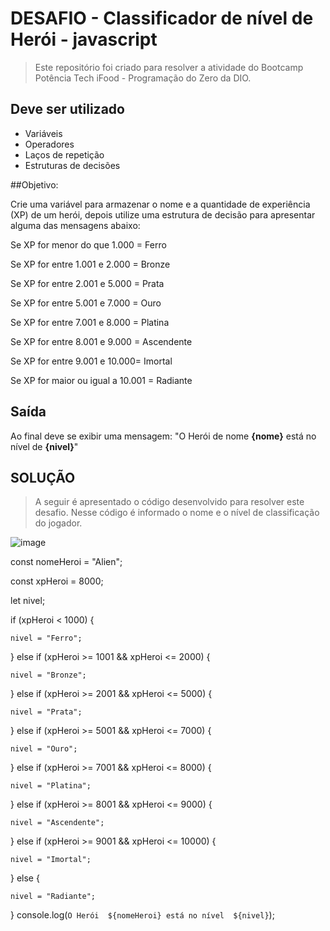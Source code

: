  # DESAFIO - Classificador de nível de Herói - javascript

 > Este repositório foi criado para resolver a atividade do Bootcamp Potência Tech iFood - Programação do Zero da DIO.  

## Deve ser utilizado

- Variáveis
- Operadores
- Laços de repetição
- Estruturas de decisões

##Objetivo:

Crie uma variável para armazenar o nome e a quantidade de experiência (XP) de um herói, depois utilize uma estrutura de decisão para apresentar alguma das mensagens abaixo:

Se XP for menor do que 1.000 = Ferro


Se XP for entre 1.001 e 2.000 = Bronze


Se XP for entre 2.001 e 5.000 = Prata


Se XP for entre 5.001 e 7.000 = Ouro


Se XP for entre 7.001 e 8.000 = Platina


Se XP for entre 8.001 e 9.000 = Ascendente


Se XP for entre 9.001 e 10.000= Imortal


Se XP for maior ou igual a 10.001 = Radiante


## Saída

Ao final deve se exibir uma mensagem:
"O Herói de nome **{nome}** está no nível de **{nivel}**"
 

  
## SOLUÇÃO
 > A seguir é apresentado o código desenvolvido para resolver este desafio. Nesse código é informado o nome e o nível de classificação do jogador.


![image](https://github.com/Ritavoli/Classificador-Nivel-Heroi/assets/142617833/2d0822d1-adea-431a-b6b9-5f0a5ea0e8ae)

const nomeHeroi = "Alien"; 


const xpHeroi = 8000; 


let nivel;


if (xpHeroi < 1000) {


    nivel = "Ferro";

    
} else if (xpHeroi >= 1001 && xpHeroi <= 2000) {


    nivel = "Bronze";

    
} else if (xpHeroi >= 2001 && xpHeroi <= 5000) {


    nivel = "Prata";
} else if (xpHeroi >= 5001 && xpHeroi <= 7000) {


    nivel = "Ouro";
} else if (xpHeroi >= 7001 && xpHeroi <= 8000) {


    nivel = "Platina";
} else if (xpHeroi >= 8001 && xpHeroi <= 9000) {


    nivel = "Ascendente";
} else if (xpHeroi >= 9001 && xpHeroi <= 10000) {


    nivel = "Imortal";
} else {


    nivel = "Radiante";
}
console.log(`O Herói  ${nomeHeroi} está no nível  ${nivel}`);

